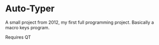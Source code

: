 Auto-Typer
==========

A small project from 2012, my first full programming project. Basically a macro keys program.

Requires QT
